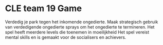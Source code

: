 # CLE team 19 Game

Verdedig je park tegen het inkomende ongedierte. Maak strategisch gebruik van verdedigende ongedierte sprays om het ongedierte te termineren. 
Het spel heeft meerdere levels die toenemen in moeilijkheid
Het spel vereist mental skills en is gemaakt voor de socialisers en achievers.
